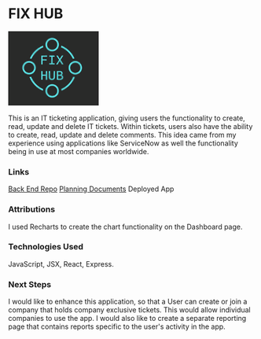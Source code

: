 # FIX HUB

![Fix Hub Logo](/src/assets/Images/fix-hub-logo-background.png)

This is an IT ticketing application, giving users the functionality to create, read, update and delete IT tickets. Within tickets, users also have the ability to create, read, update and delete comments. This idea came from my experience using applications like ServiceNow as well the functionality being in use at most companies worldwide.

### Links
[Back End Repo](https://github.com/jamiekaye9/fix-hub-back-end)
[Planning Documents](https://trello.com/invite/b/67f91687bcd79b3137051789/ATTI296a2474f2f8b7b7e2c65976c1a2dd7571F6699D/fix-hub)
Deployed App

### Attributions
I used Recharts to create the chart functionality on the Dashboard page.

### Technologies Used
JavaScript, JSX, React, Express.

### Next Steps
I would like to enhance this application, so that a User can create or join a company that holds company exclusive tickets. This would allow individual companies to use the app. I would also like to create a separate reporting page that contains reports specific to the user's activity in the app.